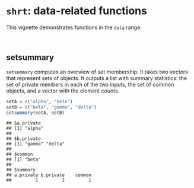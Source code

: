 # `shrt`: data-related functions

This vignette demonstrates functions in the `data` range.






&nbsp;
## setsummary

`setsummary` computes an overview of set membership. It takes two vectors that represent sets of objects. It outputs a list with summary statistics: the set of private members in each of the two inputs, the set of common objects, and a vector with the element counts. 


```r
setA = c("alpha", "beta")
setB = c("beta", "gamma", "delta")
setsummary(setA, setB)
```

```
## $a.private
## [1] "alpha"
## 
## $b.private
## [1] "gamma" "delta"
## 
## $common
## [1] "beta"
## 
## $summary
## a.private b.private    common 
##         1         2         1
```


